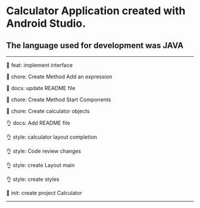 # Calculator Application created with Android Studio.

## The language used for development was JAVA

<hr>

:lipstick: feat: implement interface

:wrench: chore: Create Method Add an expression

:wrench: docs: update README file

:wrench: chore: Create Method Start Components

:wrench: chore: Create calculator objects

:ok_hand: docs: Add README file

:ok_hand: style: calculator layout completion

:ok_hand: style: Code review changes

:ok_hand: style: create Layout main

:ok_hand: style: create styles

:tada: init: create project Calculator

<hr>
